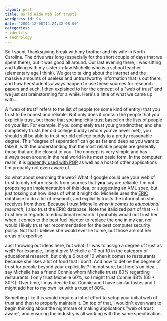 ```yaml
---
layout: post
title: World Wide Web [of trust]
wordpress_id: 94
date: '2004-12-08T14:24:32-08:00'
categories:
- identity
- technology
---
```

So I spent Thanksgiving break with my brother and his wife in North Carolina.  The drive was long (especially for the short couple of days that we spent there), but it was good all around.  Our last evening there, I was sitting and talking with my sister-in-law Michelle who is a school teacher (elementary age I think).  We got to talking about the internet and the massive amounts of useless and untrustworthy information that is out there, and how her students always happen to use these sources for research papers and such.  I then explained to her the concept of a "web of trust" and we just sat brainstorming for a while.  Here's a little of what we came up with...

A "web of trust" refers to the list of people (or some kind of entity) that you trust to be honest and reliable.  Not only does it contain the people that you explicitly trust, but those that you implicitly trust based on the lists of people on your list.  For example, if you completely trust your grandmother, and she completely trusts her old college buddy (whom you've never met), you should still be able to trust her old college buddy to a pretty reasonable degree.  This "degree of separation" can go as far and deep as you want to take it, with the understanding that the most reliable people are generally those that are the closest to you.  The concept is very simple and has always been around in the real world in its most basic form.  In the computer realm, it is <a href="http://www.rubin.ch/pgp/weboftrust.en.html">presently used with PGP</a> as well as a host of other applications I'm probably not even aware of.

So what about searching the web?  What if google could use your web of trust to only return results from sources that <b>you</b> say are reliable.  I'm not proposing an implementation of this idea, or suggesting an XML spec, but just tossing out how ideas of what it might do.  Michelle uses the <a href="http://www.eric.ed.gov">ERIC</a> database to do a lot of research, and explicitly trusts the information she receives from there.  Because I trust Michelle <i>when it comes to educational research</i>, I also trust the ERIC database.  Note the italicized part of that -- I trust her in regards to educational research.  I probably would not trust her when it comes to the best fuel injector to replace the one in my car, nor would I likely trust her recommendation for the best computer security policy.  Not that I believe she would ever lie to me, but those are not her areas of expertise.

Just throwing out ideas here, but what if I was to assign a degree of trust as well?  For example, I might give Michelle a 10 out 10 in the category of educational research, but only a 6 out of 10 when it comes to restaurants because she likes a lot of food that I don't.  And how to define the degree of trust for people beyond your explicit list?  I'm not sure, but here's on idea... say Michelle has a friend Connie whom Michelle trusts 80% regarding restaurants.  I only trust Michelle 60%, so I might trust Connie 48% (60 * 80%).  Over time, I may decide that Connie and I have similar tastes and I might add her to my own list with a trust of 80%.

Something like this would require a lot of effort to setup your initial web of trust and then to properly maintain it.  On top of that, I wouldn't even want to begin thinking about the nightmare of making applications "web of trust aware", and ensuring the industry is all working with the same specification.
